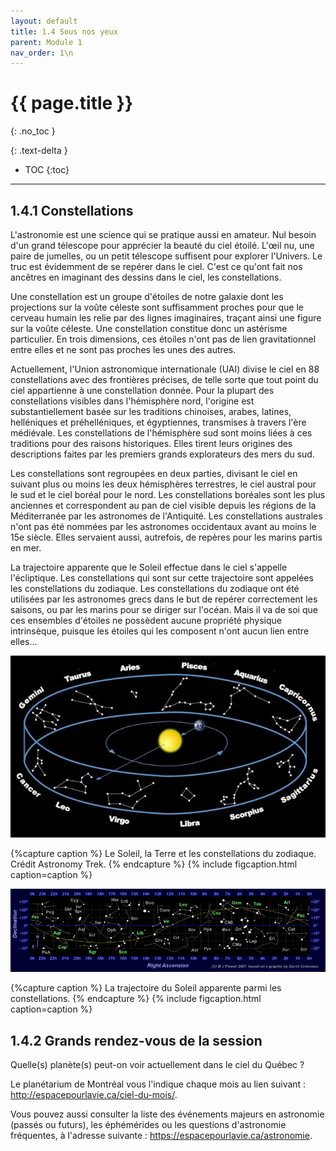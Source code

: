 ```yaml
---
layout: default
title: 1.4 Sous nos yeux
parent: Module 1
nav_order: 1\n
---
```


# {{ page.title }}
{: .no_toc }

{: .text-delta }
- TOC
{:toc}
---

## 1.4.1 Constellations
L'astronomie est une science qui se pratique aussi en amateur. Nul besoin d'un grand télescope pour apprécier la beauté du ciel étoilé. L'œil nu, une paire de jumelles, ou un petit télescope suffisent pour explorer l'Univers. Le truc est évidemment de se repérer dans le ciel. C'est ce qu'ont fait nos ancêtres en imaginant des dessins dans le ciel, les constellations.

Une constellation est un groupe d'étoiles de notre galaxie dont les projections sur la voûte céleste sont suffisamment proches pour que le cerveau humain les relie par des lignes imaginaires, traçant ainsi une figure sur la voûte céleste. Une constellation constitue donc un astérisme particulier. En trois dimensions, ces étoiles n'ont pas de lien gravitationnel entre elles et ne sont pas proches les unes des autres.

Actuellement, l'Union astronomique internationale (UAI) divise le ciel en 88 constellations avec des frontières précises, de telle sorte que tout point du ciel appartienne à une constellation donnée. Pour la plupart des constellations visibles dans l'hémisphère nord, l'origine est substantiellement basée sur les traditions chinoises, arabes, latines, helléniques et préhelléniques, et égyptiennes, transmises à travers l'ère médiévale. Les constellations de l'hémisphère sud sont moins liées à ces traditions pour des raisons historiques. Elles tirent leurs origines des descriptions faites par les premiers grands explorateurs des mers du sud.

Les constellations sont regroupées en deux parties, divisant le ciel en suivant plus ou moins les deux hémisphères terrestres, le ciel austral pour le sud et le ciel boréal pour le nord. Les constellations boréales sont les plus anciennes et correspondent au pan de ciel visible depuis les régions de la Méditerranée par les astronomes de l'Antiquité. Les constellations australes n'ont pas été nommées par les astronomes occidentaux avant au moins le 15e siècle. Elles servaient aussi, autrefois, de repères pour les marins partis en mer.

La trajectoire apparente que le Soleil effectue dans le ciel s'appelle l'écliptique. Les constellations qui sont sur cette trajectoire sont appelées les constellations du zodiaque. Les constellations du zodiaque ont été utilisées par les astronomes grecs dans le but de repérer correctement les saisons, ou par les marins pour se diriger sur l'océan. Mais il va de soi que ces ensembles d'étoiles ne possèdent aucune propriété physique intrinsèque, puisque les étoiles qui les composent n'ont aucun lien entre elles...

<p align="center">
  <img src="/assets/images/Module1/Star-Constellations-the-Zodiac-660x381.jpg">
</p>
{%capture caption %} Le Soleil, la Terre et les constellations du zodiaque. Crédit Astronomy Trek. {% endcapture %}
{% include figcaption.html caption=caption %}

<p align="center">
  <img src="/assets/images/Module1/constellations-&-ecliptic-labelled.png">
</p>
{%capture caption %} La trajectoire du Soleil apparente parmi les constellations. {% endcapture %}
{% include figcaption.html caption=caption %}

## 1.4.2 Grands rendez-vous de la session

Quelle(s) planète(s) peut-on voir actuellement dans le ciel du Québec ?

Le planétarium de Montréal vous l'indique chaque mois au lien suivant : <http://espacepourlavie.ca/ciel-du-mois/>.

Vous pouvez aussi consulter la liste des événements majeurs en astronomie (passés ou futurs), les éphémérides ou les questions d'astronomie fréquentes, à l'adresse suivante : <https://espacepourlavie.ca/astronomie>.
